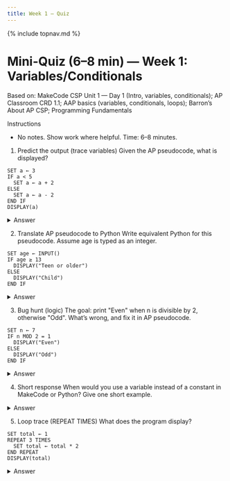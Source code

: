 ```yaml
---
title: Week 1 — Quiz
---
```

{% include topnav.md %}

# Mini-Quiz (6–8 min) — Week 1: Variables/Conditionals

Based on: MakeCode CSP Unit 1 — Day 1 (Intro, variables, conditionals); AP Classroom CRD 1.1; AAP basics (variables, conditionals, loops); Barron’s About AP CSP; Programming Fundamentals

Instructions
- No notes. Show work where helpful. Time: 6–8 minutes.

1) Predict the output (trace variables)
Given the AP pseudocode, what is displayed?

```text
SET a ← 3
IF a < 5
  SET a ← a + 2
ELSE
  SET a ← a - 2
END IF
DISPLAY(a)
```

<details markdown="1"><summary>Answer</summary>
a starts as 3, 3 < 5 is true, so a ← 3 + 2 = 5. DISPLAY prints 5.
</details>

2) Translate AP pseudocode to Python
Write equivalent Python for this pseudocode. Assume age is typed as an integer.

```text
SET age ← INPUT()
IF age ≥ 13
  DISPLAY("Teen or older")
ELSE
  DISPLAY("Child")
END IF
```

<details markdown="1"><summary>Answer</summary>

```python
age = int(input())
if age >= 13:
    print("Teen or older")
else:
    print("Child")
```

Notes: INPUT() returns text; cast to int. DISPLAY maps to print.
</details>

3) Bug hunt (logic)
The goal: print "Even" when n is divisible by 2, otherwise "Odd". What’s wrong, and fix it in AP pseudocode.

```text
SET n ← 7
IF n MOD 2 = 1
  DISPLAY("Even")
ELSE
  DISPLAY("Odd")
END IF
```

<details markdown="1"><summary>Answer</summary>
The condition is reversed. n MOD 2 = 0 means even.

```text
SET n ← 7
IF n MOD 2 = 0
  DISPLAY("Even")
ELSE
  DISPLAY("Odd")
END IF
```

Explanation: MOD gives the remainder. Even numbers have remainder 0 when divided by 2.
</details>

4) Short response
When would you use a variable instead of a constant in MakeCode or Python? Give one short example.

<details markdown="1"><summary>Answer</summary>
Use a variable when the value can change during the program (e.g., a running total, score, user input). Constants are for values that don’t change (like PI, max lives).

Example: keep a score that increases when the player earns points.
</details>

5) Loop trace (REPEAT TIMES)
What does the program display?

```text
SET total ← 1
REPEAT 3 TIMES
  SET total ← total * 2
END REPEAT
DISPLAY(total)
```

<details markdown="1"><summary>Answer</summary>
Start 1 → after 1st: 2 → after 2nd: 4 → after 3rd: 8. DISPLAY prints 8.
</details>
